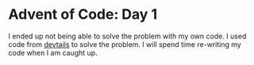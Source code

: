 # Advent of Code: Day 1
I ended up not being able to solve the problem with my own code. I used code from [devtails](https://devtails.xyz/adam/2023-advent-of-code-day-one) to solve the problem. I will spend time re-writing my code when I am caught up.